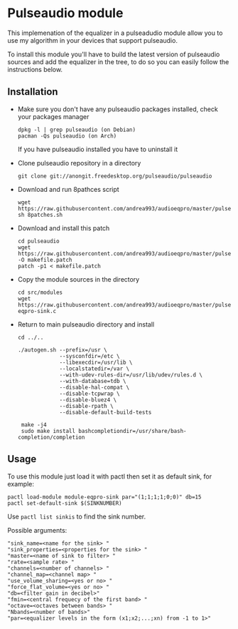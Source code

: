 # Pulseaudio module 
This implemenation of the equalizer in a pulseadudio module allow you to use my algorithm in your devices that support pulseaudio.

To install this module you'll have to build the latest version of pulseaudio sources and add the equalizer in the tree, to do so you can easily follow the instructions below.

## Installation
- Make sure you don't have any pulseaudio packages installed, check your packages manager 
  ```
  dpkg -l | grep pulseaudio (on Debian)
  pacman -Qs pulseaudio (on Arch)
  ```
  If you have pulseaudio installed you have to uninstall it

- Clone pulseaudio repository in a directory
  ```
  git clone git://anongit.freedesktop.org/pulseaudio/pulseaudio
  ```

- Download and run 8pathces script
  ```
  wget https://raw.githubusercontent.com/andrea993/audioeqpro/master/pulsemodule/8patches.sh
  sh 8patches.sh
  ```
  
- Download and install this patch
  ```
  cd pulseaudio
  wget https://raw.githubusercontent.com/andrea993/audioeqpro/master/pulsemodule/makefile.patch -O makefile.patch
  patch -p1 < makefile.patch
  ```

- Copy the module sources in the directory
  ```
  cd src/modules
  wget https://raw.githubusercontent.com/andrea993/audioeqpro/master/pulsemodule/module-eqpro-sink.c
  ```
- Return to main pulseaudio directory and install
  ```
  cd ../..

  ./autogen.sh --prefix=/usr \
               --sysconfdir=/etc \
               --libexecdir=/usr/lib \
               --localstatedir=/var \
               --with-udev-rules-dir=/usr/lib/udev/rules.d \
               --with-database=tdb \
               --disable-hal-compat \
               --disable-tcpwrap \
               --disable-bluez4 \
               --disable-rpath \
               --disable-default-build-tests
   
   make -j4
   sudo make install bashcompletiondir=/usr/share/bash-completion/completion
   ```
   
## Usage
To use this module just load it with pactl then set it as default sink, for example:
```
pactl load-module module-eqpro-sink par="(1;1;1;1;0;0)" db=15
pactl set-default-sink $(SINKNUMBER)
```
Use `pactl list sinkis` to find the sink number.
  
Possible arguments:
```
"sink_name=<name for the sink> "
"sink_properties=<properties for the sink> "
"master=<name of sink to filter> "
"rate=<sample rate> "
"channels=<number of channels> "
"channel_map=<channel map> "
"use_volume_sharing=<yes or no> "
"force_flat_volume=<yes or no> "
"db=<filter gain in decibel>"
"fmin=<central frequecy of the first band> "
"octave=<octaves between bands> "
"Nbands=<number of bands>"
"par=<equalizer levels in the form (x1;x2;...;xn) from -1 to 1>"
```
